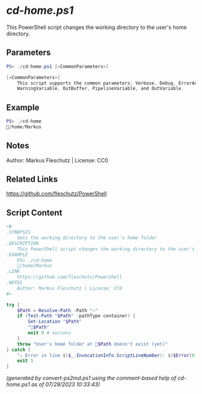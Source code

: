 *cd-home.ps1*
================

This PowerShell script changes the working directory to the user's home directory.

Parameters
----------
```powershell
PS> ./cd-home.ps1 [<CommonParameters>]

[<CommonParameters>]
    This script supports the common parameters: Verbose, Debug, ErrorAction, ErrorVariable, WarningAction, 
    WarningVariable, OutBuffer, PipelineVariable, and OutVariable.
```

Example
-------
```powershell
PS> ./cd-home
📂/home/Markus

```

Notes
-----
Author: Markus Fleschutz | License: CC0

Related Links
-------------
https://github.com/fleschutz/PowerShell

Script Content
--------------
```powershell
<#
.SYNOPSIS
	Sets the working directory to the user's home folder
.DESCRIPTION
	This PowerShell script changes the working directory to the user's home directory.
.EXAMPLE
	PS> ./cd-home
	📂/home/Markus
.LINK
	https://github.com/fleschutz/PowerShell
.NOTES
	Author: Markus Fleschutz | License: CC0
#>

try {
	$Path = Resolve-Path -Path "~"
	if (Test-Path "$Path" -pathType container) {
		Set-Location "$Path"
		"📂$Path"
		exit 0 # success
	}
	throw "User's home folder at 📂$Path doesn't exist (yet)"
} catch {
	"⚠️ Error in line $($_.InvocationInfo.ScriptLineNumber): $($Error[0])"
	exit 1
}
```

*(generated by convert-ps2md.ps1 using the comment-based help of cd-home.ps1 as of 07/29/2023 10:33:43)*
